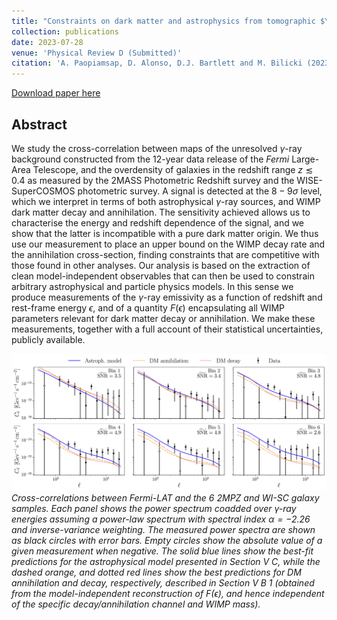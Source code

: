 ```yaml
---
title: "Constraints on dark matter and astrophysics from tomographic $\gamma$-ray cross-correlations"
collection: publications
date: 2023-07-28
venue: 'Physical Review D (Submitted)'
citation: 'A. Paopiamsap, D. Alonso, D.J. Bartlett and M. Bilicki (2023). &quot;Constraints on dark matter and astrophysics from tomographic $\gamma$-ray cross-correlations.&quot; <i>arXiv:2307.14881</i>.'
---
```


[Download paper here](https://arxiv.org/abs/2307.14881)

## Abstract
We study the cross-correlation between maps of the unresolved $\gamma$-ray background constructed from the 12-year data release of the *Fermi* Large-Area Telescope, and the overdensity of galaxies in the redshift range $z\lesssim0.4$ as measured by the 2MASS Photometric Redshift survey and the WISE-SuperCOSMOS photometric survey. A signal is detected at the $8-9\sigma$ level, which we interpret in terms of both astrophysical $\gamma$-ray sources, and WIMP dark matter decay and annihilation. The sensitivity achieved allows us to characterise the energy and redshift dependence of the signal, and we show that the latter is incompatible with a pure dark matter origin. We thus use our measurement to place an upper bound on the WIMP decay rate and the annihilation cross-section, finding constraints that are competitive with those found in other analyses. Our analysis is based on the extraction of clean model-independent observables that can then be used to constrain arbitrary astrophysical and particle physics models. In this sense we produce measurements of the $\gamma$-ray emissivity as a function of redshift and rest-frame energy $\epsilon$, and of a quantity $F(\epsilon)$ encapsulating all WIMP parameters relevant for dark matter decay or annihilation. We make these measurements, together with a full account of their statistical uncertainties, publicly available.

![constraints](/files/2023-07-28-fermi-lss-fig.png)
*Cross-correlations between *Fermi*-LAT and the 6 2MPZ and WI-SC galaxy samples. Each panel shows the power spectrum coadded over $\gamma$-ray energies assuming a power-law spectrum with spectral index $\alpha=-2.26$ and inverse-variance weighting. The measured power spectra are shown as black circles with error bars. Empty circles show the absolute value of a given measurement when negative. The solid blue lines show the best-fit predictions for the astrophysical model presented in Section V C, while the dashed orange, and dotted red lines show the best predictions for DM annihilation and decay, respectively, described in Section V B 1 (obtained from the model-independent reconstruction of $F(\epsilon)$, and hence independent of the specific decay/annihilation channel and WIMP mass).*
